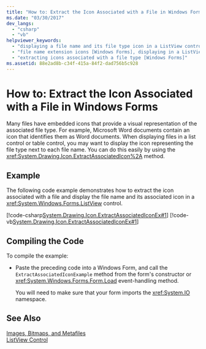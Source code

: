 ```yaml
---
title: "How to: Extract the Icon Associated with a File in Windows Forms"
ms.date: "03/30/2017"
dev_langs: 
  - "csharp"
  - "vb"
helpviewer_keywords: 
  - "displaying a file name and its file type icon in a ListView control [Windows Forms]"
  - "file name extension icons [Windows Forms], displaying in a ListView"
  - "extracting icons associated with a file type [Windows Forms]"
ms.assetid: 88e2ad8b-c34f-415a-84f2-dad756b5c928
---
```

# How to: Extract the Icon Associated with a File in Windows Forms
Many files have embedded icons that provide a visual representation of the associated file type. For example, Microsoft Word documents contain an icon that identifies them as Word documents. When displaying files in a list control or table control, you may want to display the icon representing the file type next to each file name. You can do this easily by using the <xref:System.Drawing.Icon.ExtractAssociatedIcon%2A> method.  
  
## Example  
 The following code example demonstrates how to extract the icon associated with a file and display the file name and its associated icon in a <xref:System.Windows.Forms.ListView> control.  
  
 [!code-csharp[System.Drawing.Icon.ExtractAssociatedIconEx#1](../../../../samples/snippets/csharp/VS_Snippets_Winforms/System.Drawing.Icon.ExtractAssociatedIconEx/CS/Form1.cs#1)]
 [!code-vb[System.Drawing.Icon.ExtractAssociatedIconEx#1](../../../../samples/snippets/visualbasic/VS_Snippets_Winforms/System.Drawing.Icon.ExtractAssociatedIconEx/VB/Form1.vb#1)]  
  
## Compiling the Code  
 To compile the example:  
  
- Paste the preceding code into a Windows Form, and call the `ExtractAssociatedIconExample` method from the form's constructor or <xref:System.Windows.Forms.Form.Load> event-handling method.  
  
   You will need to make sure that your form imports the <xref:System.IO> namespace.  
  
## See Also  
 [Images, Bitmaps, and Metafiles](../../../../docs/framework/winforms/advanced/images-bitmaps-and-metafiles.md)  
 [ListView Control](../../../../docs/framework/winforms/controls/listview-control-windows-forms.md)
